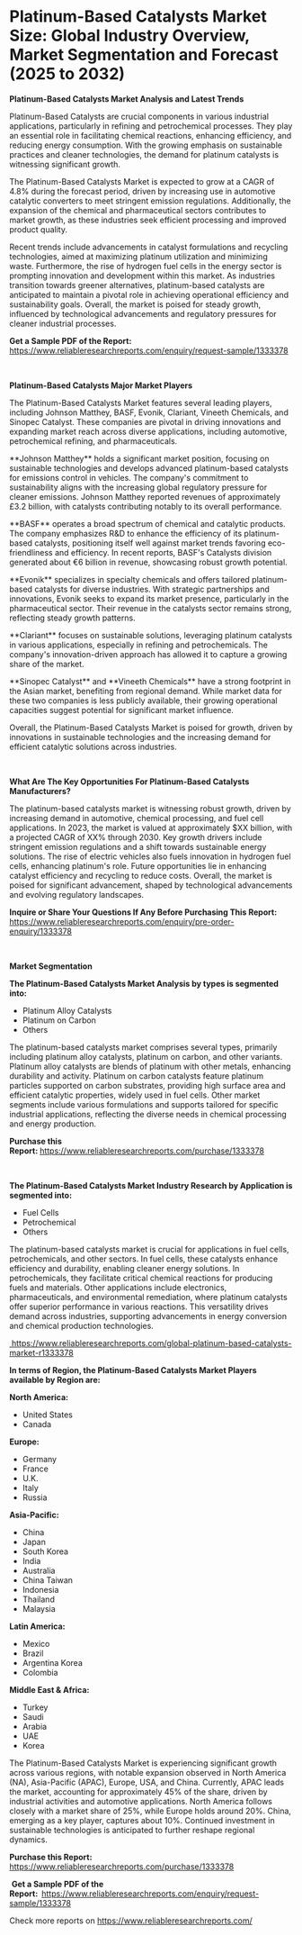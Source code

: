 <p><h1>Platinum-Based Catalysts Market Size: Global Industry Overview, Market Segmentation and Forecast (2025 to 2032)</h1></p><p><strong>Platinum-Based Catalysts Market Analysis and Latest Trends</strong></p>
<p><p>Platinum-Based Catalysts are crucial components in various industrial applications, particularly in refining and petrochemical processes. They play an essential role in facilitating chemical reactions, enhancing efficiency, and reducing energy consumption. With the growing emphasis on sustainable practices and cleaner technologies, the demand for platinum catalysts is witnessing significant growth.</p><p>The Platinum-Based Catalysts Market is expected to grow at a CAGR of 4.8% during the forecast period, driven by increasing use in automotive catalytic converters to meet stringent emission regulations. Additionally, the expansion of the chemical and pharmaceutical sectors contributes to market growth, as these industries seek efficient processing and improved product quality. </p><p>Recent trends include advancements in catalyst formulations and recycling technologies, aimed at maximizing platinum utilization and minimizing waste. Furthermore, the rise of hydrogen fuel cells in the energy sector is prompting innovation and development within this market. As industries transition towards greener alternatives, platinum-based catalysts are anticipated to maintain a pivotal role in achieving operational efficiency and sustainability goals. Overall, the market is poised for steady growth, influenced by technological advancements and regulatory pressures for cleaner industrial processes.</p></p>
<p><strong>Get a Sample PDF of the Report:&nbsp;</strong> <a href="https://www.reliableresearchreports.com/enquiry/request-sample/1333378?utm_campaign=3522&utm_medium=2&utm_source=Github&utm_content=ia&utm_term=24032025&utm_id=platinum-based-catalysts">https://www.reliableresearchreports.com/enquiry/request-sample/1333378</a></p>
<p>&nbsp;</p>
<p><strong>Platinum-Based Catalysts Major Market Players</strong></p>
<p><p>The Platinum-Based Catalysts Market features several leading players, including Johnson Matthey, BASF, Evonik, Clariant, Vineeth Chemicals, and Sinopec Catalyst. These companies are pivotal in driving innovations and expanding market reach across diverse applications, including automotive, petrochemical refining, and pharmaceuticals.</p><p>**Johnson Matthey** holds a significant market position, focusing on sustainable technologies and develops advanced platinum-based catalysts for emissions control in vehicles. The company's commitment to sustainability aligns with the increasing global regulatory pressure for cleaner emissions. Johnson Matthey reported revenues of approximately £3.2 billion, with catalysts contributing notably to its overall performance.</p><p>**BASF** operates a broad spectrum of chemical and catalytic products. The company emphasizes R&D to enhance the efficiency of its platinum-based catalysts, positioning itself well against market trends favoring eco-friendliness and efficiency. In recent reports, BASF's Catalysts division generated about €6 billion in revenue, showcasing robust growth potential.</p><p>**Evonik** specializes in specialty chemicals and offers tailored platinum-based catalysts for diverse industries. With strategic partnerships and innovations, Evonik seeks to expand its market presence, particularly in the pharmaceutical sector. Their revenue in the catalysts sector remains strong, reflecting steady growth patterns.</p><p>**Clariant** focuses on sustainable solutions, leveraging platinum catalysts in various applications, especially in refining and petrochemicals. The company's innovation-driven approach has allowed it to capture a growing share of the market.</p><p>**Sinopec Catalyst** and **Vineeth Chemicals** have a strong footprint in the Asian market, benefiting from regional demand. While market data for these two companies is less publicly available, their growing operational capacities suggest potential for significant market influence.</p><p>Overall, the Platinum-Based Catalysts Market is poised for growth, driven by innovations in sustainable technologies and the increasing demand for efficient catalytic solutions across industries.</p></p>
<p>&nbsp;</p>
<p><strong>What Are The Key Opportunities For Platinum-Based Catalysts Manufacturers?</strong></p>
<p><p>The platinum-based catalysts market is witnessing robust growth, driven by increasing demand in automotive, chemical processing, and fuel cell applications. In 2023, the market is valued at approximately $XX billion, with a projected CAGR of XX% through 2030. Key growth drivers include stringent emission regulations and a shift towards sustainable energy solutions. The rise of electric vehicles also fuels innovation in hydrogen fuel cells, enhancing platinum's role. Future opportunities lie in enhancing catalyst efficiency and recycling to reduce costs. Overall, the market is poised for significant advancement, shaped by technological advancements and evolving regulatory landscapes.</p></p>
<p><strong>Inquire or Share Your Questions If Any Before Purchasing This Report:</strong> <a href="https://www.reliableresearchreports.com/enquiry/pre-order-enquiry/1333378?utm_campaign=3522&utm_medium=2&utm_source=Github&utm_content=ia&utm_term=24032025&utm_id=platinum-based-catalysts">https://www.reliableresearchreports.com/enquiry/pre-order-enquiry/1333378</a></p>
<p>&nbsp;</p>
<p><strong>Market Segmentation</strong></p>
<p><strong>The Platinum-Based Catalysts Market Analysis by types is segmented into:</strong></p>
<p><ul><li>Platinum Alloy Catalysts</li><li>Platinum on Carbon</li><li>Others</li></ul></p>
<p><p>The platinum-based catalysts market comprises several types, primarily including platinum alloy catalysts, platinum on carbon, and other variants. Platinum alloy catalysts are blends of platinum with other metals, enhancing durability and activity. Platinum on carbon catalysts feature platinum particles supported on carbon substrates, providing high surface area and efficient catalytic properties, widely used in fuel cells. Other market segments include various formulations and supports tailored for specific industrial applications, reflecting the diverse needs in chemical processing and energy production.</p></p>
<p><strong>Purchase this Report:&nbsp;</strong><a href="https://www.reliableresearchreports.com/purchase/1333378?utm_campaign=3522&utm_medium=2&utm_source=Github&utm_content=ia&utm_term=24032025&utm_id=platinum-based-catalysts">https://www.reliableresearchreports.com/purchase/1333378</a></p>
<p>&nbsp;</p>
<p><strong>The Platinum-Based Catalysts Market Industry Research by Application is segmented into:</strong></p>
<p><ul><li>Fuel Cells</li><li>Petrochemical</li><li>Others</li></ul></p>
<p><p>The platinum-based catalysts market is crucial for applications in fuel cells, petrochemicals, and other sectors. In fuel cells, these catalysts enhance efficiency and durability, enabling cleaner energy solutions. In petrochemicals, they facilitate critical chemical reactions for producing fuels and materials. Other applications include electronics, pharmaceuticals, and environmental remediation, where platinum catalysts offer superior performance in various reactions. This versatility drives demand across industries, supporting advancements in energy conversion and chemical production technologies.</p></p>
<p><a href="https://www.reliableresearchreports.com/global-platinum-based-catalysts-market-r1333378?utm_campaign=3522&utm_medium=2&utm_source=Github&utm_content=ia&utm_term=24032025&utm_id=platinum-based-catalysts">&nbsp;https://www.reliableresearchreports.com/global-platinum-based-catalysts-market-r1333378</a></p>
<p><strong>In terms of Region, the Platinum-Based Catalysts Market Players available by Region are:</strong></p>
<p>
    <p> <strong> North America: </strong>
        <ul>
            <li>United States</li>
            <li>Canada</li>
        </ul>
        </p> 
    <p> <strong> Europe: </strong>
        <ul>
            <li>Germany</li>
            <li>France</li>
            <li>U.K.</li>
            <li>Italy</li>
            <li>Russia</li>
        </ul>
        </p> 
    <p> <strong> Asia-Pacific: </strong>
        <ul>
            <li>China</li>
            <li>Japan</li>
            <li>South Korea</li>
            <li>India</li>
            <li>Australia</li>
            <li>China Taiwan</li>
            <li>Indonesia</li>
            <li>Thailand</li>
            <li>Malaysia</li>
        </ul>
        </p> 
    <p> <strong> Latin America: </strong>
        <ul>
            <li>Mexico</li>
            <li>Brazil</li>
            <li>Argentina Korea</li>
            <li>Colombia</li>
        </ul>
        </p> 
    <p> <strong> Middle East & Africa: </strong>
        <ul>
            <li>Turkey</li>
            <li>Saudi</li>
            <li>Arabia</li>
            <li>UAE</li>
            <li>Korea</li>
        </ul>
    </p>
    </p>
<p><p>The Platinum-Based Catalysts Market is experiencing significant growth across various regions, with notable expansion observed in North America (NA), Asia-Pacific (APAC), Europe, USA, and China. Currently, APAC leads the market, accounting for approximately 45% of the share, driven by industrial activities and automotive applications. North America follows closely with a market share of 25%, while Europe holds around 20%. China, emerging as a key player, captures about 10%. Continued investment in sustainable technologies is anticipated to further reshape regional dynamics.</p></p>
<p><strong>Purchase this Report: </strong><a href="https://www.reliableresearchreports.com/purchase/1333378?utm_campaign=3522&utm_medium=2&utm_source=Github&utm_content=ia&utm_term=24032025&utm_id=platinum-based-catalysts">https://www.reliableresearchreports.com/purchase/1333378</a></p>
<p>&nbsp;<strong>Get a Sample PDF of the Report:&nbsp;&nbsp;</strong><a href="https://www.reliableresearchreports.com/enquiry/request-sample/1333378?utm_campaign=3522&utm_medium=2&utm_source=Github&utm_content=ia&utm_term=24032025&utm_id=platinum-based-catalysts">https://www.reliableresearchreports.com/enquiry/request-sample/1333378</a></p>
<p><strong></strong></p>
<p>Check more reports on <a href="https://www.reliableresearchreports.com/?utm_campaign=3522&utm_medium=2&utm_source=Github&utm_content=ia&utm_term=24032025&utm_id=platinum-based-catalysts">https://www.reliableresearchreports.com/</a></p>